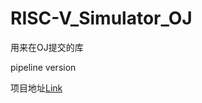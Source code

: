 # RISC-V_Simulator_OJ

用来在OJ提交的库

pipeline version

项目地址[Link](https://github.com/CWHer/RISC-V_Simulator)